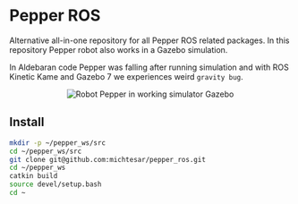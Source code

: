 # Pepper ROS

Alternative all-in-one repository for all Pepper ROS related packages. In this repository Pepper robot also works in a Gazebo simulation.

In Aldebaran code Pepper was falling after running simulation and with ROS Kinetic Kame and Gazebo 7 we experiences weird `gravity bug`.

<p align="center">
  <img src="http://oi63.tinypic.com/5p3czr.jpg" alt="Robot Pepper in working simulator Gazebo" />
</p>

## Install
```sh
mkdir -p ~/pepper_ws/src
cd ~/pepper_ws/src
git clone git@github.com:michtesar/pepper_ros.git
cd ~/pepper_ws
catkin build
source devel/setup.bash
cd ~
```
